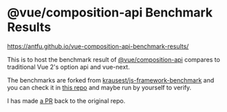 # @vue/composition-api Benchmark Results

https://antfu.github.io/vue-composition-api-benchmark-results/

This is to host the benchmark result of [@vue/composition-api](https://github.com/vuejs/composition-api) compares to traditional Vue 2's option api and vue-next.

The benchmarks are forked from [krausest/js-framework-benchmark](https://github.com/krausest/js-framework-benchmark) and you can check it in [this repo](https://github.com/antfu/js-framework-benchmark) and maybe run by yourself to verify.

I has made [a PR](https://github.com/krausest/js-framework-benchmark/pull/755) back to the original repo.
